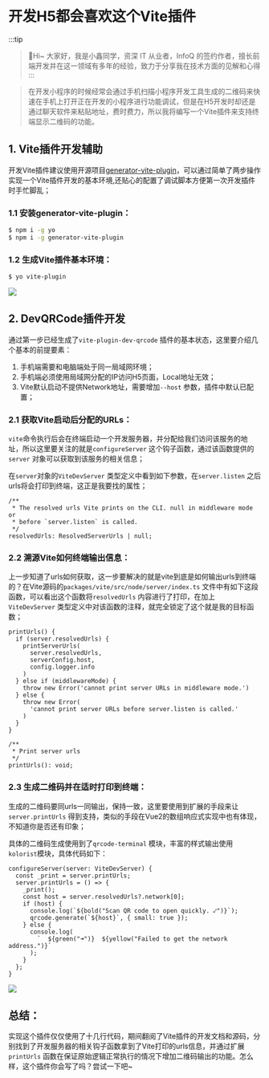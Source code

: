 # 开发H5都会喜欢这个Vite插件

:::tip
>🎄Hi~ 大家好，我是小鑫同学，资深 IT 从业者，InfoQ 的签约作者，擅长前端开发并在这一领域有多年的经验，致力于分享我在技术方面的见解和心得
:::

> 在开发小程序的时候经常会通过手机扫描小程序开发工具生成的二维码来快速在手机上打开正在开发的小程序进行功能调试，但是在H5开发时却还是通过聊天软件来粘贴地址，费时费力，所以我将编写一个Vite插件来支持终端显示二维码的功能。

## 1. Vite插件开发辅助

开发Vite插件建议使用开源项目[generator-vite-plugin](https://github.com/OSpoon/generator-vite-plugin)，可以通过简单了两步操作实现一个Vite插件开发的基本环境,还贴心的配置了调试脚本方便第一次开发插件时手忙脚乱；

### 1.1 安装generator-vite-plugin：

```bash
$ npm i -g yo
$ npm i -g generator-vite-plugin
```

### 1.2 生成Vite插件基本环境：

```bash
$ yo vite-plugin
```

![](https://picgo-2022.oss-cn-beijing.aliyuncs.com/202211202145430.gif)

## 2. DevQRCode插件开发

通过第一步已经生成了`vite-plugin-dev-qrcode` 插件的基本状态，这里要介绍几个基本的前提要素：

1. 手机端需要和电脑端处于同一局域网环境；
2. 手机端必须使用局域网分配的IP访问H5页面，Local地址无效；
3. Vite默认启动不提供Network地址，需要增加`--host` 参数，插件中默认已配置；

### 2.1 获取Vite启动后分配的URLs：

`vite`命令执行后会在终端启动一个开发服务器，并分配给我们访问该服务的地址，所以这里要关注的就是`configureServer` 这个钩子函数，通过该函数提供的`server` 对象可以获取到该服务的相关信息；

在`server`对象的`ViteDevServer` 类型定义中看到如下参数，在`server.listen` 之后urls将会打印到终端，这正是我要找的属性；

```tsx
/**
 * The resolved urls Vite prints on the CLI. null in middleware mode or
 * before `server.listen` is called.
 */
resolvedUrls: ResolvedServerUrls | null;
```

### 2.2 溯源Vite如何终端输出信息：

上一步知道了urls如何获取，这一步要解决的就是vite到底是如何输出urls到终端的？在Vite源码的`packages/vite/src/node/server/index.ts` 文件中有如下这段函数，可以看出这个函数将`resolvedUrls` 内容进行了打印，在加上`ViteDevServer` 类型定义中对该函数的注释，就完全锁定了这个就是我的目标函数；

```tsx
printUrls() {
  if (server.resolvedUrls) {
    printServerUrls(
      server.resolvedUrls,
      serverConfig.host,
      config.logger.info
    )
  } else if (middlewareMode) {
    throw new Error('cannot print server URLs in middleware mode.')
  } else {
    throw new Error(
      'cannot print server URLs before server.listen is called.'
    )
  }
}
```

```tsx
/**
 * Print server urls
 */
printUrls(): void;
```

### 2.3 生成二维码并在适时打印到终端：

生成的二维码要同urls一同输出，保持一致，这里要使用到扩展的手段来让`server.printUrls` 得到支持，类似的手段在Vue2的数组响应式实现中也有体现，不知道你是否还有印象；

具体的二维码生成使用到了`qrcode-terminal` 模块，丰富的样式输出使用`kolorist`模块，具体代码如下：

```tsx
configureServer(server: ViteDevServer) {
  const _print = server.printUrls;
  server.printUrls = () => {
    _print();
    const host = server.resolvedUrls?.network[0];
    if (host) {
      console.log(`${bold("Scan QR code to open quickly. ⤦")}`);
      qrcode.generate(`${host}`, { small: true });
    } else {
      console.log(
        `  ${green("➜")}  ${yellow("Failed to get the network address.")}`
      );
    }
  };
}
```

![](https://picgo-2022.oss-cn-beijing.aliyuncs.com/202211202145448.gif)

## 总结：

实现这个插件仅仅使用了十几行代码，期间翻阅了Vite插件的开发文档和源码，分别找到了开发服务器的相关钩子函数拿到了Vite打印的urls信息，并通过扩展`printUrls` 函数在保证原始逻辑正常执行的情况下增加二维码输出的功能。怎么样，这个插件你会写了吗？尝试一下吧~